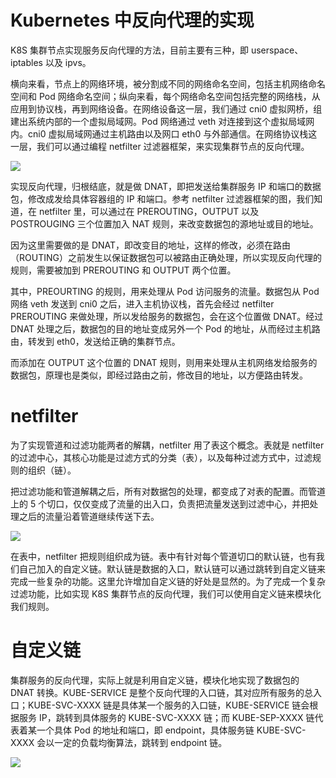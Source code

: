 # Kubernetes 中反向代理的实现

K8S 集群节点实现服务反向代理的方法，目前主要有三种，即 userspace、iptables 以及 ipvs。

横向来看，节点上的网络环境，被分割成不同的网络命名空间，包括主机网络命名空间和 Pod 网络命名空间；纵向来看，每个网络命名空间包括完整的网络栈，从应用到协议栈，再到网络设备。在网络设备这一层，我们通过 cni0 虚拟网桥，组建出系统内部的一个虚拟局域网。Pod 网络通过 veth 对连接到这个虚拟局域网内。cni0 虚拟局域网通过主机路由以及网口 eth0 与外部通信。在网络协议栈这一层，我们可以通过编程 netfilter 过滤器框架，来实现集群节点的反向代理。

![](https://i.postimg.cc/mkPfX1n3/image.png)

实现反向代理，归根结底，就是做 DNAT，即把发送给集群服务 IP 和端口的数据包，修改成发给具体容器组的 IP 和端口。参考 netfilter 过滤器框架的图，我们知道，在 netfilter 里，可以通过在 PREROUTING，OUTPUT 以及 POSTROUGING 三个位置加入 NAT 规则，来改变数据包的源地址或目的地址。

因为这里需要做的是 DNAT，即改变目的地址，这样的修改，必须在路由（ROUTING）之前发生以保证数据包可以被路由正确处理，所以实现反向代理的规则，需要被加到 PREROUTING 和 OUTPUT 两个位置。

其中，PREOURTING 的规则，用来处理从 Pod 访问服务的流量。数据包从 Pod 网络 veth 发送到 cni0 之后，进入主机协议栈，首先会经过 netfilter PREROUTING 来做处理，所以发给服务的数据包，会在这个位置做 DNAT。经过 DNAT 处理之后，数据包的目的地址变成另外一个 Pod 的地址，从而经过主机路由，转发到 eth0，发送给正确的集群节点。

而添加在 OUTPUT 这个位置的 DNAT 规则，则用来处理从主机网络发给服务的数据包，原理也是类似，即经过路由之前，修改目的地址，以方便路由转发。

# netfilter

为了实现管道和过滤功能两者的解耦，netfilter 用了表这个概念。表就是 netfilter 的过滤中心，其核心功能是过滤方式的分类（表），以及每种过滤方式中，过滤规则的组织（链）。

把过滤功能和管道解耦之后，所有对数据包的处理，都变成了对表的配置。而管道上的 5 个切口，仅仅变成了流量的出入口，负责把流量发送到过滤中心，并把处理之后的流量沿着管道继续传送下去。

![](https://i.postimg.cc/SKQyLRmd/image.png)

在表中，netfilter 把规则组织成为链。表中有针对每个管道切口的默认链，也有我们自己加入的自定义链。默认链是数据的入口，默认链可以通过跳转到自定义链来完成一些复杂的功能。这里允许增加自定义链的好处是显然的。为了完成一个复杂过滤功能，比如实现 K8S 集群节点的反向代理，我们可以使用自定义链来模块化我们规则。

# 自定义链

集群服务的反向代理，实际上就是利用自定义链，模块化地实现了数据包的 DNAT 转换。KUBE-SERVICE 是整个反向代理的入口链，其对应所有服务的总入口；KUBE-SVC-XXXX 链是具体某一个服务的入口链，KUBE-SERVICE 链会根据服务 IP，跳转到具体服务的 KUBE-SVC-XXXX 链；而 KUBE-SEP-XXXX 链代表着某一个具体 Pod 的地址和端口，即 endpoint，具体服务链 KUBE-SVC-XXXX 会以一定的负载均衡算法，跳转到 endpoint 链。

![](https://i.postimg.cc/ydks5GgS/image.png)

